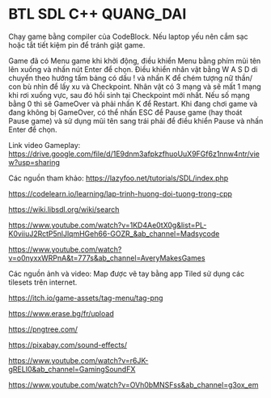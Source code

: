# BTL SDL C++ QUANG_DAI

Chạy game bằng compiler của CodeBlock. Nếu laptop yếu nên cắm sạc hoặc tắt tiết kiệm pin để tránh giật game.

Game đã có Menu game khi khởi động, điều khiển Menu bằng phím mũi tên lên xuống và nhấn nút Enter để chọn. 
Điều khiển nhân vật bằng W A S D di chuyển theo hướng tấm bảng có dấu ! và nhấn K để chém tượng nữ thần/ con bù nhìn để lấy xu và Checkpoint. Nhân vật có 3 mạng và sẽ mất 1 mạng khi rơi xuống vực, sau đó hồi sinh tại Checkpoint mới nhất. Nếu số mạng bằng 0 thì sẽ GameOver và phải nhấn K để Restart. 
Khi đang chơi game và đang không bị GameOver, có thể nhấn ESC để Pause game (hay thoát Pause game) và sử dụng mũi tên sang trái phải để điều khiển Pause và nhấn Enter để chọn.

Link video Gameplay: https://drive.google.com/file/d/1E9dnm3afpkzfhuoUuX9FGf6z1nnw4ntr/view?usp=sharing

Các nguồn tham khảo: 
https://lazyfoo.net/tutorials/SDL/index.php

https://codelearn.io/learning/lap-trinh-huong-doi-tuong-trong-cpp

https://wiki.libsdl.org/wiki/search

https://www.youtube.com/watch?v=1KD4Ae0tX0g&list=PL-K0viiuJ2RctP5nlJlqmHGeh66-GOZR_&ab_channel=Madsycode

https://www.youtube.com/watch?v=o0nyxxWRPnA&t=777s&ab_channel=AveryMakesGames

Các nguồn ảnh và video:
Map được vẽ tay bằng app Tiled sử dụng các tilesets trên internet.

https://itch.io/game-assets/tag-menu/tag-png

https://www.erase.bg/fr/upload

https://pngtree.com/

https://pixabay.com/sound-effects/

https://www.youtube.com/watch?v=r6JK-gRELI0&ab_channel=GamingSoundFX

https://www.youtube.com/watch?v=OVh0bMNSFss&ab_channel=g3ox_em
